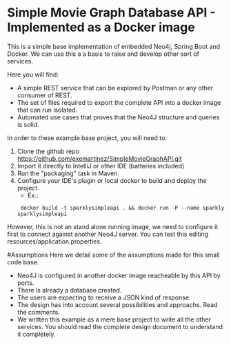 # Simple Movie Graph Database API - Implemented as a Docker image
This is a simple base implementation of embedded Neo4j, Spring Boot and Docker.
We can use this a a basis to raise and develop other sort of services.

Here you will find:
* A simple REST service that can be explored by Postman or any other consumer of REST.
* The set of files required to export the complete API into a docker image that can run isolated.
* Automated use cases that proves that the Neo4J structure and queries is solid.

In order to these example base project, you will need to:

1. Clone the github repo https://github.com/exemartinez/SimpleMovieGraphAPI.git
2. Import it directly to IntelliJ or other IDE (batteries included)
3. Run the "packaging" task in Maven.
4. Configure your IDE's plugin or local docker to build and deploy the project.
    * Ex.:
    ```
     docker build -t sparklysimpleapi . && docker run -P --name sparkly sparklysimpleapi
     ```
However, this is not an stand alone running image, we need to configure it first to connect
against another Neo4J server. You can test this editing resources/application.properties.
   
#Assumptions
Here we detail some of the assumptions made for this small code base.

* Neo4J is configured in another docker image reacheable by this API by ports.
* There is already a database created.
* The users are expecting to receive a JSON kind of response.
* The design has into account several possibilities and approachs. Read the comments.
* We written this example as a mere base project to write all the other services. You should read the complete design document to understand it completely.



 
